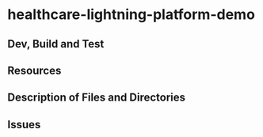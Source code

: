 # healthcare-lightning-platform-demo

## Dev, Build and Test

## Resources

## Description of Files and Directories

## Issues
